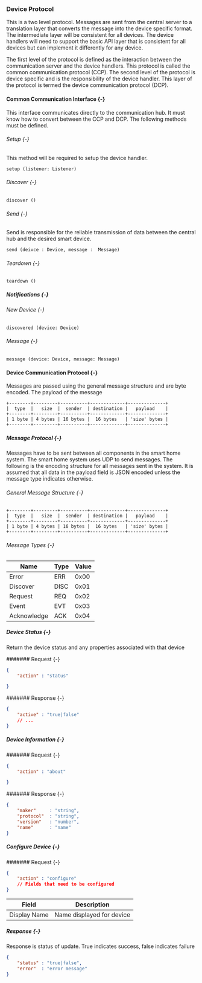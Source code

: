 ### Device Protocol

This is a two level protocol. Messages are sent from the central server to a translation layer
that converts the message into the device specific format. The intermediate layer will be
consistent for all devices. The device handlers will need to support the basic API layer
that is consistent for all devices but can implement it differently for any device.

The first level of the protocol is defined as the interaction between the communication server
and the device handlers. This protocol is called the common communication protocol (CCP). The
second level of the protocol is device specific and is the responsibility of the device handler.
This layer of the protocol is termed the device communication protocol (DCP). 

#### Common Communication Interface {-}

This interface communicates directly to the communication hub. It must know how to convert
between the CCP and DCP. The following methods must be defined.

###### Setup {-}

This method will be required to setup the device handler.

```
setup (listener: Listener)
```

###### Discover {-}

```
discover ()
```

###### Send {-}

Send is responsible for the reliable transmission of data between the central hub and the
desired smart device.

```
send (deivce : Device, message :  Message)
```


###### Teardown {-}

```
teardown ()
```


##### Notifications {-}


###### New Device {-}

```
discovered (device: Device)
```


###### Message {-}

```
message (device: Device, message: Message)
```


#### Device Communication Protocol {-}

Messages are passed using the general message structure and are byte encoded. The payload
of the message

```
+--------+---------+----------+-------------+--------------+
|  type  |   size  |  sender  | destination |   payload    |
+--------+---------+----------+-------------+--------------+
| 1 byte | 4 bytes | 16 bytes |  16 bytes   | 'size' bytes |
+--------+---------+----------+-------------+--------------+
```

##### Message Protocol {-}

Messages have to be sent between all components in the smart home system. The smart home system
uses UDP to send messages. The following is the encoding structure for all messages
sent in the system. It is assumed that all data in the payload field is JSON encoded unless the
message type indicates otherwise.

###### General Message Structure {-}

```
+--------+---------+----------+-------------+--------------+
|  type  |   size  |  sender  | destination |   payload    |
+--------+---------+----------+-------------+--------------+
| 1 byte | 4 bytes | 16 bytes |  16 bytes   | 'size' bytes |
+--------+---------+----------+-------------+--------------+
```

###### Message Types {-}

| Name        | Type  | Value |
| -----       | ----- | ----- |
| Error       | ERR   | 0x00  |
| Discover    | DISC  | 0x01  |
| Request     | REQ   | 0x02  |
| Event       | EVT   | 0x03  |
| Acknowledge | ACK   | 0x04  |


##### Device Status {-}

Return the device status and any properties associated with that device

####### Request {-}

```json
{
    "action" : "status"

}
```

####### Response {-}

```json
{
    "active" : "true|false"
    // ...
}
```

##### Device Information {-}

####### Request {-}

```json
{
    "action" : "about"

}
```


####### Response {-}


```json
{
    "maker"     : "string",
    "protocol"  : "string",
    "version"   : "number",
    "name"      : "name"
}
```

##### Configure Device {-}

####### Request {-}

```json
{
    "action" : "configure"
    // Fields that need to be configured
}
```

| Field        | Description               |
| -----        | -----------               |
| Display Name | Name displayed for device |


##### Response {-}

Response is status of update. True indicates success, false indicates failure

```json
{
    "status" : "true|false",
    "error"  : "error message"
}
```


